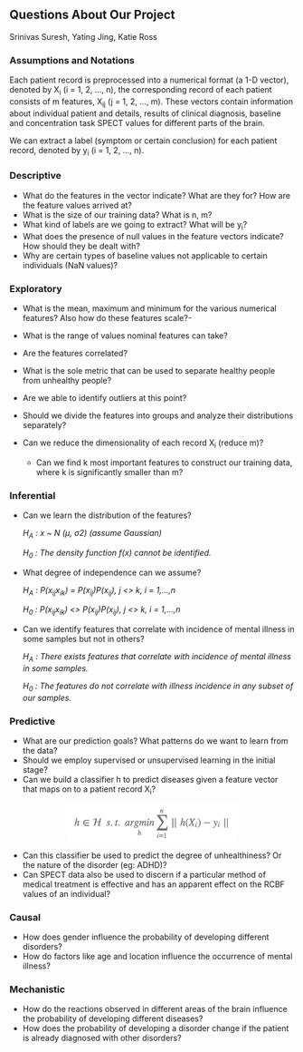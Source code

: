 ## Questions About Our Project

Srinivas Suresh, Yating Jing, Katie Ross


### Assumptions and Notations

Each patient record is preprocessed into a numerical format (a 1-D vector), denoted by X<sub>i</sub> (i = 1, 2, ..., n), the corresponding record of each patient consists of m features, X<sub>ij</sub> (j = 1, 2, ..., m). These vectors contain information about individual patient and details, results of clinical diagnosis, baseline and concentration task SPECT values for different parts of the brain.

We can extract a label (symptom or certain conclusion) for each patient record, denoted by y<sub>i</sub> (i = 1, 2, ..., n). 


### Descriptive

- What do the features in the vector indicate? What are they for? How are the feature values arrived at?
- What is the size of our training data? What is n, m?
- What kind of labels are we going to extract? What will be y<sub>i</sub>?
- What does the presence of null values in the feature vectors indicate? How should they be dealt with?
- Why are certain types of baseline values not applicable to certain individuals (NaN values)?


### Exploratory

- What is the mean, maximum and minimum for the various numerical features? Also how do these features scale?- 
- What is the range of values nominal features can take?
- Are the features correlated? 
- What is the sole metric that can be used to separate healthy people from unhealthy people?
- Are we able to identify outliers at this point?

- Should we divide the features into groups and analyze their distributions separately?
	
- Can we reduce the dimensionality of each record X<sub>i</sub> (reduce m)? 
	- Can we find k most important features to construct our training data, where k is significantly smaller than m?


### Inferential

- Can we learn the distribution of the features?
	
	*H<sub>A</sub> : x ~ N (μ, σ2) (assume Gaussian)*

	
	*H<sub>0</sub> : The density function f(x) cannot be identified.*

- What degree of independence can we assume?
	
	*H<sub>A</sub> : P(x<sub>ij</sub>x<sub>ik</sub>) = P(x<sub>ij</sub>)P(x<sub>ij</sub>), j <> k, i = 1,...,n*
	
	*H<sub>0</sub> : P(x<sub>ij</sub>x<sub>ik</sub>) <> P(x<sub>ij</sub>)P(x<sub>ij</sub>), j <> k, i = 1,...,n*
	
- Can we identify features that correlate with incidence of mental illness in some samples but not in others?

	*H<sub>A</sub> : There exists features that correlate with incidence of mental illness in some samples.*
	
	*H<sub>0</sub> : The features do not correlate with illness incidence in any subset of our samples.*

	

### Predictive

- What are our prediction goals? What patterns do we want to learn from the data?
- Should we employ supervised or unsupervised learning in the initial stage?
- Can we build a classifier h to predict diseases given a feature vector that maps on to a patient record X<sub>i</sub>?

<p align="center">
<img src="https://github.com/Upward-Spiral-Science/spect-team/blob/master/Draft/equation.png" width="300" height="65"/>
</p>

- Can this classifier be used to predict the degree of unhealthiness? Or the nature of the disorder (eg: ADHD)?
- Can SPECT data also be used to discern if a particular method of medical treatment is effective and has an apparent effect on the RCBF values of an individual?


### Causal

- How does gender influence the probability of developing different disorders?
- How do factors like age and location influence the occurrence of mental illness? 


### Mechanistic

- How do the reactions observed in different areas of the brain influence the probability of developing different diseases?
- How does the probability of developing a disorder change if the patient is already diagnosed with other disorders?
